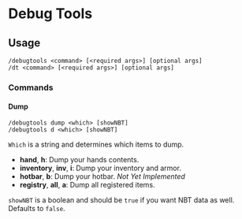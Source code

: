 # Debug Tools

## Usage

```
/debugtools <command> [<required args>] [optional args]
/dt <command> [<required args>] [optional args]
```

### Commands

#### Dump

```
/debugtools dump <which> [showNBT]
/debugtools d <which> [showNBT]
```

`Which` is a string and determines which items to dump.

* **hand**, **h**: Dump your hands contents.
* **inventory**, **inv**, **i**: Dump your inventory and armor.
* **hotbar**, **b**: Dump your hotbar. *Not Yet Implemented*
* **registry**, **all**, **a**: Dump all registered items.

`showNBT` is a boolean and should be `true` if you want NBT data as well. Defaults to `false`.

